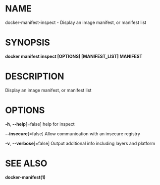 # NAME

docker-manifest-inspect - Display an image manifest, or manifest list

# SYNOPSIS

**docker manifest inspect \[OPTIONS\] \[MANIFEST\_LIST\] MANIFEST**

# DESCRIPTION

Display an image manifest, or manifest list

# OPTIONS

**-h**, **--help**\[=false\] help for inspect

**--insecure**\[=false\] Allow communication with an insecure registry

**-v**, **--verbose**\[=false\] Output additional info including layers and platform

# SEE ALSO

**docker-manifest(1)**
